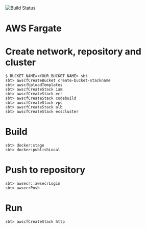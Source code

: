 ![Build Status](https://codebuild.ap-northeast-1.amazonaws.com/badges?uuid=eyJlbmNyeXB0ZWREYXRhIjoiT3VMZHM5VXg2YmtFYmdHb1krQm5WRnBzdGxVek1XSld2UUhEbTZlbjBHOVdmeVA1aDhpVlM5MGRZMzZLd2FNTW5ZdytuUHlOZHdWWFhMR3NNV2hsTzBBPSIsIml2UGFyYW1ldGVyU3BlYyI6Ikx5eHY0bE9iWHZwd2lxZEQiLCJtYXRlcmlhbFNldFNlcmlhbCI6MX0%3D&branch=master)

AWS Fargate
===========

# Create network, repository and cluster

```
$ BUCKET_NAME=<YOUR BUCKET NAME> sbt
sbt> awscfCreateBucket create-bucket-stackname
sbt> awscfUploadTemplates
sbt> awscfCreateStack iam
sbt> awscfCreateStack ecr
sbt> awscfCreateStack codebuild
sbt> awscfCreateStack vpc
sbt> awscfCreateStack alb 
sbt> awscfCreateStack ecscluster
```

# Build

```
sbt> docker:stage
sbt> docker:publishLocal
```

# Push to repository

```
sbt> awsecr::awsecrLogin
sbt> awsecrPush
```

# Run

```
sbt> awscfCreateStack http
```